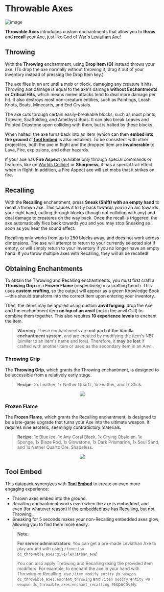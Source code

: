 # Throwable Axes

![image](https://user-images.githubusercontent.com/11655960/230739777-56996002-38af-438a-8fdb-ca1b5fafc410.png)

**Throwable Axes** introduces custom enchantments that allow you to **throw** and **recall** your Axe, just like God of War's [Leviathan Axe](https://godofwar.fandom.com/wiki/Leviathan_Axe)!

## Throwing

With the **Throwing** enchantment, using **Drop Item (Q)** instead throws your axe. (To drop the axe normally without throwing it, drag it out of your Inventory instead of pressing the Drop Item key.)

The axe flies in an arc until a mob or block, damaging any creature it hits. Throwing axe damage is equal to the axe's damage **without Enchantments or Critical Hits**, which means melee attacks tend to deal more damage per hit. It also destroys most non-creature entities, such as Paintings, Leash Knots, Boats, Minecarts, and End Crystals.

The axe cuts through certain easily-breakable blocks, such as most plants, Tripwire, Scaffolding, and Amethyst Buds. It can also break Leaves and Pointed Dripstone upon colliding with them, but is halted by these blocks.

When halted, the axe turns back into an item (which can then **embed into the ground** if **[Tool Embed](#tool-embed)** is also installed). To be consistent with other projectiles, both the axe in flight and the dropped item are **invulnerable** to Lava, Fire, explosions, and other hazards.

If your axe has **Fire Aspect** (available only through special commands or features, like on [Worlds Collide](https://github.com/Drakonkinst/DrakonsDatapacks/wiki/Worlds-Collide)) or **Sharpness**, it has a special trail effect when in flight! In addition, a Fire Aspect axe will set mobs that it strikes on fire.

## Recalling

With the **Recalling** enchantment, press **Sneak (Shift) with an empty hand** to recall a thrown axe. This causes it to fly back towards you in an arc towards your right hand, cutting through blocks (though not colliding with any) and deal damage to creatures on the way back. Once the recall is triggered, the axe automatically flies back towards you and you may stop Sneaking as soon as you hear the sound effect.

Recalling only works from up to 250 blocks away, and does not work across dimensions. The axe will attempt to return to your currently selected slot if empty, or will simply return to your Inventory if you no longer have an empty hand. If you throw multiple axes with Recalling, they will all be recalled!

## Obtaining Enchantments

To obtain the Throwing and Recalling enchantments, you must first craft a **Throwing Grip** or a **Frozen Flame** (respectively) in a crafting bench. This uses **custom crafting**, so the output will appear as a green Knowledge Book—this should transform into the correct item upon entering your inventory.

Then, the items may be applied using custom **anvil forging**: drop the Axe and the enchantment item **on top of an anvil** (not in the anvil GUI) to combine them together. This also requires **10 experience levels** to enchant the item.

> **Warning**: These enchantments are **not part of the Vanilla enchantment system**, and are created by modifying the item's NBT (similar to an item's name and lore). Therefore, it **may be lost** if crafted with another item or used as the secondary item in an Anvil.

### Throwing Grip

The **Throwing Grip**, which grants the Throwing enchantment, is designed to be accessible from a relatively early stage.

> **Recipe**: 2x Leather, 1x Nether Quartz, 1x Feather, and 1x Stick. 

<p align="center">
  <img src="https://user-images.githubusercontent.com/11655960/230741369-167794cb-f1a5-4a05-8f57-fe0c350185a4.png">
</p>

### Frozen Flame

The **Frozen Flame**, which grants the Recalling enchantment, is designed to be a late-game upgrade that turns your Axe into the ultimate weapon. It requires nine esoteric, seemingly contradictory materials.

> **Recipe**: 1x Blue Ice, 1x Any Coral Block, 1x Crying Obsidian, 1x Sponge, 1x Blaze Rod, 1x Glowstone, 1x Dark Prismarine, 1x Soul Sand, and 1x Nether Quartz Ore. Shapeless.

<p align="center">
  <img src="https://user-images.githubusercontent.com/11655960/230741590-2232abd6-a0ab-450e-b54a-917442aac467.png">
</p>

## Tool Embed

This datapack synergizes with **[Tool Embed](https://github.com/Drakonkinst/DrakonsDatapacks/tree/master/datapacks/dc_tool_embed)** to create an even more engaging experience:

* Thrown axes embed into the ground.
* Recalling enchantment works even when the axe is embedded, and even (for whatever reason) if the embedded axe has Recalling, but not Throwing.
* Sneaking for 5 seconds makes your non-Recalling embedded axes glow, allowing you to find them more easily.

> **Note**:
>
> **For server administrators**: You can get a pre-made Leviathan Axe to play around with using `/function dc_throwable_axes:give/leviathan_axe`!
> 
> You can also apply Throwing and Recalling using the provided item modifiers. For example, to enchant the axe in your hand with Throwing or Recalling, use `/item modify entity @s weapon dc_throwable_axes:enchant_throwing` and  `/item modify entity @s weapon dc_throwable_axes:enchant_recalling`, respectively. 

